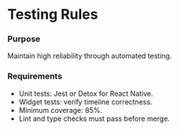 # Testing Rules

### Purpose
Maintain high reliability through automated testing.

### Requirements
- Unit tests: Jest or Detox for React Native.
- Widget tests: verify timeline correctness.
- Minimum coverage: 85%.
- Lint and type checks must pass before merge.